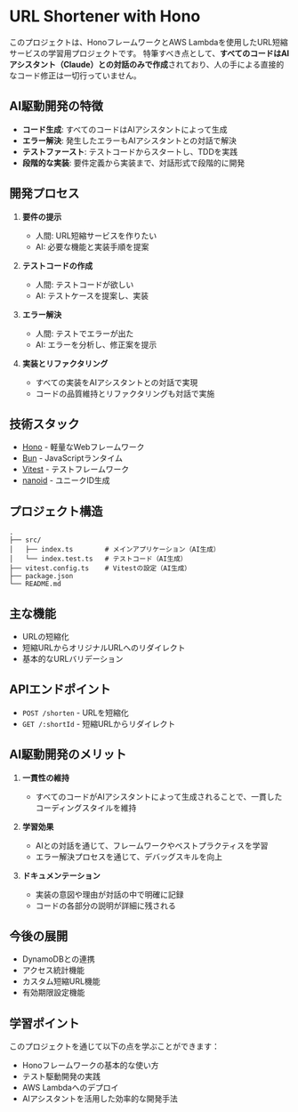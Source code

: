 # URL Shortener with Hono

このプロジェクトは、HonoフレームワークとAWS Lambdaを使用したURL短縮サービスの学習用プロジェクトです。
特筆すべき点として、**すべてのコードはAIアシスタント（Claude）との対話のみで作成**されており、人の手による直接的なコード修正は一切行っていません。

## AI駆動開発の特徴

- **コード生成**: すべてのコードはAIアシスタントによって生成
- **エラー解決**: 発生したエラーもAIアシスタントとの対話で解決
- **テストファースト**: テストコードからスタートし、TDDを実践
- **段階的な実装**: 要件定義から実装まで、対話形式で段階的に開発

## 開発プロセス

1. **要件の提示**
   - 人間: URL短縮サービスを作りたい
   - AI: 必要な機能と実装手順を提案

2. **テストコードの作成**
   - 人間: テストコードが欲しい
   - AI: テストケースを提案し、実装

3. **エラー解決**
   - 人間: テストでエラーが出た
   - AI: エラーを分析し、修正案を提示

4. **実装とリファクタリング**
   - すべての実装をAIアシスタントとの対話で実現
   - コードの品質維持とリファクタリングも対話で実施

## 技術スタック

- [Hono](https://hono.dev/) - 軽量なWebフレームワーク
- [Bun](https://bun.sh/) - JavaScriptランタイム
- [Vitest](https://vitest.dev/) - テストフレームワーク
- [nanoid](https://github.com/ai/nanoid) - ユニークID生成

## プロジェクト構造

```
.
├── src/
│   ├── index.ts        # メインアプリケーション（AI生成）
│   └── index.test.ts   # テストコード（AI生成）
├── vitest.config.ts    # Vitestの設定（AI生成）
├── package.json
└── README.md
```

## 主な機能

- URLの短縮化
- 短縮URLからオリジナルURLへのリダイレクト
- 基本的なURLバリデーション

## APIエンドポイント

- `POST /shorten` - URLを短縮化
- `GET /:shortId` - 短縮URLからリダイレクト

## AI駆動開発のメリット

1. **一貫性の維持**
   - すべてのコードがAIアシスタントによって生成されることで、一貫したコーディングスタイルを維持

2. **学習効果**
   - AIとの対話を通じて、フレームワークやベストプラクティスを学習
   - エラー解決プロセスを通じて、デバッグスキルを向上

3. **ドキュメンテーション**
   - 実装の意図や理由が対話の中で明確に記録
   - コードの各部分の説明が詳細に残される

## 今後の展開

- DynamoDBとの連携
- アクセス統計機能
- カスタム短縮URL機能
- 有効期限設定機能

## 学習ポイント

このプロジェクトを通じて以下の点を学ぶことができます：

- Honoフレームワークの基本的な使い方
- テスト駆動開発の実践
- AWS Lambdaへのデプロイ
- AIアシスタントを活用した効率的な開発手法
